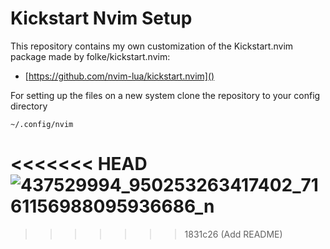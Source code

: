 # Kickstart Nvim Setup

This repository contains my own customization of the Kickstart.nvim package made by folke/kickstart.nvim:

- [https://github.com/nvim-lua/kickstart.nvim]()

For setting up the files on a new system clone the repository to your config directory

	~/.config/nvim

<<<<<<< HEAD
![437529994_950253263417402_7161156988095936686_n](https://github.com/KanielDasper/setup-kickstart.nvim/assets/112337013/1928934f-5db0-4021-a657-bdd7c2f1d9ac)
=======
>>>>>>> 1831c26 (Add README)

